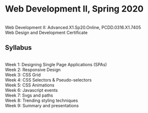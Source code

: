 # Web Development II, Spring 2020
<br>Web Development II: Advanced.X1.Sp20.Online, PCDD.0316.X1.7405
<br>Web Design and Development Certificate

## Syllabus
<br>Week 1: Designing Single Page Applications (SPAs)
<br>Week 2: Responsive Design
<br>Week 3: CSS Grid
<br>Week 4: CSS Selectors & Pseudo-selectors
<br>Week 5: CSS Animations
<br>Week 6: Javascript events
<br>Week 7: Svgs and paths
<br>Week 8: Trending styling techniques
<br>Week 9: Summary and presentations
